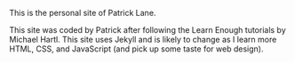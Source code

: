This is the personal site of Patrick Lane.

This site was coded by Patrick after following the Learn Enough tutorials by Michael Hartl.  This site uses Jekyll and is likely to change as I learn more HTML, CSS, and JavaScript (and pick up some taste for web design).
